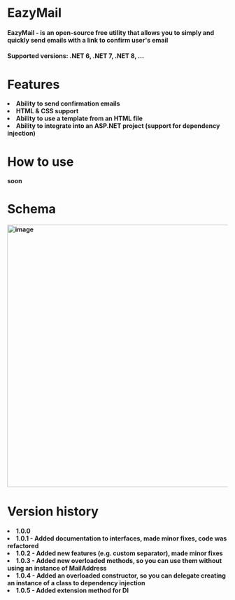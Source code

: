 <h1>EazyMail</h1>

<h4><strong>EazyMail<strong> - is an open-source free utility that allows you to simply and quickly send emails with a link to confirm user's email</h4>

<h4><strong>Supported versions:</strong> .NET 6, .NET 7, .NET 8, ... </h4>


<h1>Features</h1>
<list>
  <li>Ability to send confirmation emails</li>
  <li>HTML & CSS support</li>
  <li>Ability to use a template from an HTML file</li>
  <li>Ability to integrate into an ASP.NET project (support for dependency injection)</li>
</list>

<h1>How to use</h1>
soon

<h1>Schema</h1>

<img width="600" alt="image" src="https://github.com/ulkiorra4th/MailChecker/assets/93437745/a7beeceb-e876-4d4a-b64e-ed8a22bab0b5">

<h1>Version history</h1>

  <list>
    <li>1.0.0</li>
    <li>1.0.1 - Added documentation to interfaces, made minor fixes, code was refactored</li>
    <li>1.0.2 - Added new features (e.g. custom separator), made minor fixes</li>
    <li>1.0.3 - Added new overloaded methods, so you can use them without using an instance of MailAddress</li>
    <li>1.0.4 - Added an overloaded constructor, so you can delegate creating an instance of a class to dependency injection</li>
    <li>1.0.5 - Added extension method for DI</li>
  </list>
